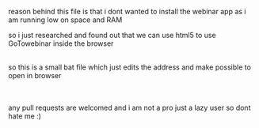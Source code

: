 reason behind this file is that i dont wanted to install the webinar app as i am running low on space and RAM <br />

so i just researched and found out that we can use html5 to use GoTowebinar inside the browser <br /><br />

so this is a small bat file which just edits the address and make possible to open in browser<br /><br /><br />

any pull requests are welcomed and i am not a pro just a lazy user so dont hate me :)
